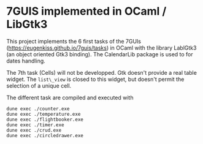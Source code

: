 # 7GUIS implemented in OCaml / LibGtk3

This project implements the 6 first tasks of the 7GUIs
(https://eugenkiss.github.io/7guis/tasks) in OCaml with the library
LablGtk3 (an object oriented Gtk3 binding). The CalendarLib package
is used to for dates handling.

The 7th task (Cells) will not be developped. Gtk doesn't provide a 
real table widget. The `list\_view` is closed to this widget, but doesn't
permit the selection of a unique cell.

The different task are compiled and executed with

```
dune exec ./counter.exe
dune exec ./temperature.exe
dune exec ./flightbooker.exe
dune exec ./timer.exe
dune exec ./crud.exe
dune exec ./circledrawer.exe
```
